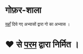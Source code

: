 # गोफ़र-शाला
[यहाँ](https://gopherlabs.kubedaily.com/documentation/readme.html) दिये गए अभ्यासों द्वारा गो का अभ्यास ।

# ❤ से [परम](https://www.paramsid.com) द्वारा निर्मित ।